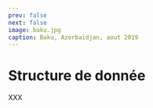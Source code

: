 ```yaml
---
prev: false
next: false
image: baku.jpg
caption: Baku, Azerbaïdjan, aout 2019
---
```


# Structure de donnée

XXX
